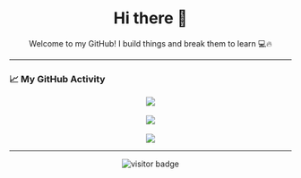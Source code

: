 

<!--
**BullyMaguire-lol/BullyMaguire-lol** is a ✨ _special_ ✨ repository because its `README.md` (this file) appears on your GitHub profile.

Here are some ideas to get you started:

- 🔭 I’m currently working on ...
- 🌱 I’m currently learning ...
- 👯 I’m looking to collaborate on ...
- 🤔 I’m looking for help with ...
- 💬 Ask me about ...
- 📫 How to reach me: ...
- 😄 Pronouns: ...
- ⚡ Fun fact: ...
-->
<h1 align="center">Hi there 👋</h1>
<p align="center">Welcome to my GitHub! I build things and break them to learn 💻🔥</p>

---

### 📈 My GitHub Activity

<p align="center">
  <img src="https://github-readme-streak-stats.herokuapp.com/?user=BullyMaguire-lol&theme=tokyonight&hide_border=true" />
  <br><br>
  <img src="https://github-readme-stats.vercel.app/api?username=BullyMaguire-lol&show_icons=true&theme=tokyonight&hide_border=true" />
  <br><br>
  <img src="https://github-readme-stats.vercel.app/api/top-langs/?username=BullyMaguire-lol&layout=compact&theme=tokyonight&hide_border=true" />
</p>

---

<p align="center">
  <img src="https://komarev.com/ghpvc/?username=BullyMaguire-lol&style=flat-square&color=blue" alt="visitor badge"/>
</p>

